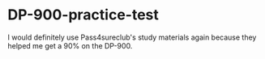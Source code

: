 # DP-900-practice-test
I would definitely use Pass4sureclub's study materials again because they helped me get a 90% on the DP-900.
